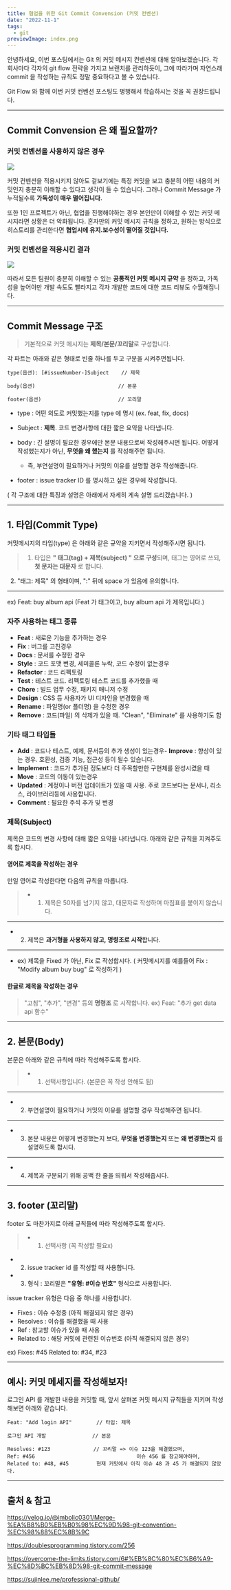 ```yaml
---
title: 협업을 위한 Git Commit Convension (커밋 컨벤션)
date: "2022-11-1"
tags:
  - git
previewImage: index.png
---
```


안녕하세요, 이번 포스팅에서는 Git 의 커밋 메시지 컨벤션에 대해 알아보겠습니다. 각 회사마다 각자의 git flow 전략을 가지고 브랜치를 관리하듯이, 그에 따라가며 자연스래 commit 을 작성하는 규칙도 정말 중요하다고 볼 수 있습니다.

Git Flow 와 함께 이번 커밋 컨벤션 포스팅도 병행해서 학습하시는 것을 꼭 권장드립니다.

---

## Commit Convension 은 왜 필요할까?

### 커밋 컨벤션을 사용하지 않은 경우

![](https://velog.velcdn.com/images/msung99/post/d3f6eac4-aae3-4f6d-a7f8-5a26f743b4c8/image.png)

커밋 컨벤션을 적용시키지 않아도 겉보기에는 특정 커밋을 보고 충분히 어떤 내용의 커밋인지 충분히 이해할 수 있다고 생각이 들 수 있습니다. 그러나 Commit Message 가 누적될수록 **가독성이 매우 떨어집니다.**

또한 1인 프로젝트가 아닌, 협업을 진행해야하는 경우 본인만이 이해할 수 있는 커밋 메시지라면 상황은 더 악화됩니다. 혼자만의 커밋 메시지 규칙을 정하고, 원하는 방식으로 히스토리를 관리한다면 **협업시에 유지.보수성이 떨어질 것입니다.**

### 커밋 컨벤션을 적용시킨 결과

![](https://velog.velcdn.com/images/msung99/post/5012ce51-83cb-43c7-9599-60fcef63b256/image.png)

따라서 모든 팀원이 충분히 이해할 수 있는 **공통적인 커밋 메시지 규약** 을 정하고, 가독성을 높어야만 개발 속도도 빨라지고 각자 개발한 코드에 대한 코드 리뷰도 수월해집니다.

---

## Commit Message 구조

> 기본적으로 커밋 메시지는 **제목/본문/꼬리말**로 구성합니다.

각 파트는 아래와 같은 형태로 빈줄 하나를 두고 구분을 시켜주면됩니다.

```
type(옵션): [#issueNumber-]Subject    // 제목

body(옵션)                           // 본문

footer(옵션)                         // 꼬리말
```

- type : 어떤 의도로 커밋했는지를 type 에 명시 (ex. feat, fix, docs)

- Subject : **제목**. 코드 변경사항에 대한 짧은 요약을 나타냅니다.

- body : 긴 설명이 필요한 경우에만 본문 내용으로써 작성해주시면 됩니다. 어떻게 작성했는지가 아닌, **무엇을 왜 했는지** 를 작성해주면 됩니다.

  - 즉, 부연설명이 필요하거나 커밋의 이유를 설명할 경우 작성해줍니다.

- footer : issue tracker ID 를 명시하고 싶은 경우에 작성합니다.

( 각 구조에 대한 특징과 설명은 아래에서 자세히 게속 설명 드리겠습니다. )

---

## 1. 타입(Commit Type)

커밋메시지의 타입(type) 은 아래와 같은 규약을 지키면서 작성해주시면 됩니다.

> 1. 타입은 **" 태그(tag) + 제목(subject) " 으로 구성**되며, 태그는 영어로 쓰되, **첫 문자는 대문자** 로 합니다.

2. "태그: 제목" 의 형태이며, ":" 뒤에 space 가 있음에 유의합니다.

---

ex) Feat: buy album api (Feat 가 태그이고, buy album api 가 제목입니다.)

### 자주 사용하는 태그 종류

- **Feat** : 새로운 기능을 추가하는 경우
- **Fix** : 버그를 고친경우
- **Docs** : 문서를 수정한 경우
- **Style** : 코드 포맷 변경, 세미콜론 누락, 코드 수정이 없는경우
- **Refactor** : 코드 리펙토링
- **Test** : 테스트 코드. 리펙토링 테스트 코드를 추가했을 때
- **Chore** : 빌드 업무 수정, 패키지 매니저 수정
- **Design** : CSS 등 사용자가 UI 디자인을 변경했을 때
- **Rename** : 파일명(or 폴더명) 을 수정한 경우
- **Remove** : 코드(파일) 의 삭제가 있을 때. "Clean", "Eliminate" 를 사용하기도 함

### 기타 태그 타입들

- **Add** : 코드나 테스트, 예제, 문서등의 추가 생성이 있는경우- **Improve** : 향상이 있는 경우. 호환성, 검증 기능, 접근성 등이 될수 있습니다.
- **Implement** : 코드가 추가된 정도보다 더 주목할만한 구현체를 완성시켰을 때
- **Move** : 코드의 이동이 있는경우
- **Updated** : 계정이나 버전 업데이트가 있을 때 사용. 주로 코드보다는 문서나, 리소스, 라이브러리등에 사용합니다.
- **Comment** : 필요한 주석 추가 및 변경

### 제목(Subject)

제목은 코드의 변경 사항에 대해 짧은 요약을 나타냅니다.
아래와 같은 규칙을 지켜주도록 합시다.

#### 영어로 제목을 작성하는 경우

만일 영어로 작성한다면 다음의 규칙을 따릅니다.

> - 1. 제목은 50자를 넘기지 않고, 대문자로 작성하며 마침표를 붙이지 않습니다.

---

- 2. 제목은 **과거형을 사용하지 않고, 명령조로 시작**합니다.

---

- ex) 제목을 Fixed 가 아닌, Fix 로 작성합시다.
  ( 커밋메시지를 예를들어 Fix : "Modify album buy bug" 로 작성하기 )

#### 한글로 제목을 작성하는 경우

> "고침", "추가", "변경" 등의 **명령조** 로 시작합니다.
> ex) Feat: "추가 get data api 함수"

---

## 2. 본문(Body)

본문은 아래와 같은 규칙에 따라 작성해주도록 합시다.

> - 1. 선택사항입니다. (본문은 꼭 작성 안해도 됨)

---

- 2. 부연설명이 필요하거나 커밋의 이유를 설명할 경우 작성해주면 됩니다.

---

- 3. 본문 내용은 어떻게 변경했는지 보다, **무엇을 변경했는지** 또는 **왜 변경했는지** 를 설명하도록 합시다.

---

- 4. 제목과 구분되기 위해 공백 한 줄을 띄워서 작성해줍시다.

---

## 3. footer (꼬리말)

footer 도 마찬가지로 아래 규칙들에 따라 작성해주도록 합시다.

> - 1. 선택사항 (꼭 작성할 필요x)

- 2. issue tracker id 를 작성할 때 사용합니다.
- 3. 형식 : 꼬리말은 **"유형: #이슈 번호"** 형식으로 사용합니다.

issue tracker 유형은 다음 중 하나를 사용합니다.

- Fixes : 이슈 수정중 (아직 해결되지 않은 경우)
- Resolves : 이슈를 해결했을 때 사용
- Ref : 참고할 이슈가 있을 때 사용
- Related to : 해당 커밋에 관련된 이슈번호 (아직 해결되지 않은 경우)

ex) Fixes: #45 Related to: #34, #23

---

## 예시: 커밋 메세지를 작성해보자!

로그인 API 를 개발한 내용을 커밋할 때, 앞서 살펴본 커밋 메시지 규칙들을 지키며 작성해보면 아래와 같습니다.

```
Feat: "Add login API"        // 타입: 제목

로그인 API 개발               // 본문

Resolves: #123              // 꼬리말 => 이슈 123을 해결했으며,
Ref: #456                                 이슈 456 를 참고해야하며,
Related to: #48, #45         현재 커밋에서 아직 이슈 48 과 45 가 해결되지 않았다.
```

---

## 출처 & 참고

https://velog.io/@imbolic0301/Merge-%EA%B8%B0%EB%B0%98%EC%9D%98-git-convention-%EC%98%88%EC%8B%9C

https://doublesprogramming.tistory.com/256

https://overcome-the-limits.tistory.com/6#%EB%8C%80%EC%B6%A9-%EC%8D%BC%EB%8D%98-git-commit-message

https://sujinlee.me/professional-github/
